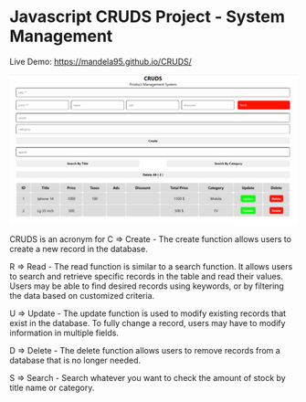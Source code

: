 # Javascript CRUDS Project - System Management
Live Demo: https://mandela95.github.io/CRUDS/

![add product(cruds)](https://raw.githubusercontent.com/Mandela95/CRUDS/main/Cruds.png)

CRUDS is an acronym for
C => Create - The create function allows users to create a new record in the database.

R => Read - The read function is similar to a search function. It allows users to search and retrieve specific records in the table and read their values. Users may be able to find desired records using keywords, or by filtering the data based on customized criteria.

U => Update - The update function is used to modify existing records that exist in the database. To fully change a record, users may have to modify information in multiple fields.

D => Delete - The delete function allows users to remove records from a database that is no longer needed.

S => Search - Search whatever you want to check the amount of stock by title name or category.
